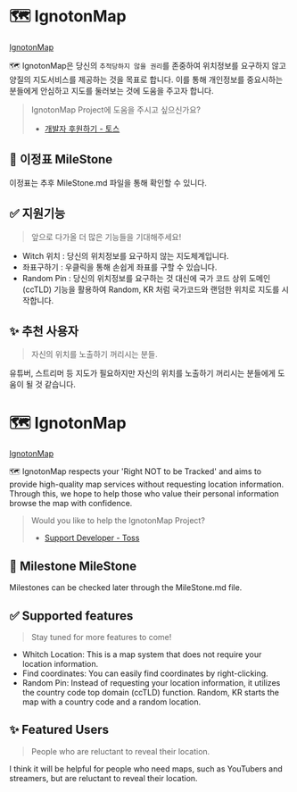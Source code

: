 # 🗺️ IgnotonMap

[IgnotonMap](https://jisungeda55.github.io/IgnotonMap/)

🗺️ IgnotonMap은 당신의 `추적당하지 않을 권리`를 존중하여 위치정보를 요구하지 않고 양질의 지도서비스를 제공하는 것을 목표로 합니다.
이를 통해 개인정보를 중요시하는 분들에게 안심하고 지도를 둘러보는 것에 도움을 주고자 합니다.

> IgnotonMap Project에 도움을 주시고 싶으신가요? <br>
>
> - [개발자 후원하기 - 토스](https://toss.me/jisungeda)

## 🚩 이정표 MileStone

이정표는 추후 MileStone.md 파일을 통해 확인할 수 있니다.

## ✅ 지원기능

> 앞으로 다가올 더 많은 기능들을 기대해주세요!

- Witch 위치 : 당신의 위치정보를 요구하지 않는 지도체계입니다.
- 좌표구하기 : 우클릭을 통해 손쉽게 좌표를 구할 수 있습니다.
- Random Pin : 당신의 위치정보를 요구하는 것 대신에 국가 코드 상위 도메인 (ccTLD) 기능을 활용하여
Random, KR 처럼 국가코드와 랜덤한 위치로 지도를 시작합니다.

## ✨ 추천 사용자

> 자신의 위치를 노출하기 꺼리시는 분들.

유튜버, 스트리머 등 지도가 필요하지만 자신의 위치를 노출하기 꺼리시는 분들에게 도움이 될 것 같습니다.




# 🗺️ IgnotonMap

[IgnotonMap](https://jisungeda55.github.io/IgnotonMap/)

🗺️ IgnotonMap respects your 'Right NOT to be Tracked' and aims to provide high-quality map services without requesting location information.
Through this, we hope to help those who value their personal information browse the map with confidence.

> Would you like to help the IgnotonMap Project? <br>
>
> - [Support Developer - Toss](https://toss.me/jisungeda)

## 🚩 Milestone MileStone

Milestones can be checked later through the MileStone.md file.

## ✅ Supported features

> Stay tuned for more features to come!

- Whitch Location: This is a map system that does not require your location information.
- Find coordinates: You can easily find coordinates by right-clicking.
- Random Pin: Instead of requesting your location information, it utilizes the country code top domain (ccTLD) function.
Random, KR starts the map with a country code and a random location.

## ✨ Featured Users

> People who are reluctant to reveal their location.

I think it will be helpful for people who need maps, such as YouTubers and streamers, but are reluctant to reveal their location.
